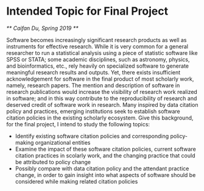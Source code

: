 # Intended Topic for Final Project
_** Caifan Du, Spring 2019 **_

Software becomes increasingly significant research products as well as instruments for effective research. While it is very common for a general researcher to run a statistical analysis using a piece of statistic software like SPSS or STATA; some academic disciplines, such as astronomy, physics, and bioinformatics, etc., rely heavily on specialized software to generate meaningful research results and outputs. Yet, there exists insufficient acknowledgement for software in the final product of most scholarly work, namely, research papers. The mention and description of software in research publications would increase the visibility of research work realized in software; and in this way contribute to the reproducibility of research and deserved credit of software work in research. Many inspired by data citation policy and practices, emerging institutions seek to establish software citation policies in the existing scholarly ecosystem. Give this background, for the final project, I intend to study the following topics:

* Identify existing software citation policies and corresponding policy-making organizational entities
* Examine the impact of these software citation policies, current software citation practices in scolarly work, and the changing practice that could be attributed to policy change
* Possibly compare with data citation policy and the attendant practice change, in order to gain insight into what aspects of software should be considered while making related citation policies
